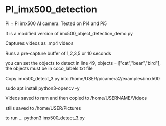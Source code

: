 # PI_imx500_detection

Pi + Pi imx500 AI camera. Tested on Pi4 and Pi5

It is a modified version of imx500_object_detection_demo.py

Captures videos as .mp4 videos

Runs a pre-capture buffer of 1,2,3,5 or 10 seconds

you can set the objects to detect in line 49, objects = ["cat","bear","bird"], the objects must be in coco_labels.txt file

Copy imx500_detect_3.py into /home/USER/picamera2/examples/imx500

sudo apt install python3-opencv -y

Videos saved to ram and then copied to /home/USERNAME/Videos

stills saved to /home/USER/Pictures

to run ... python3 imx500_detect_3.py
